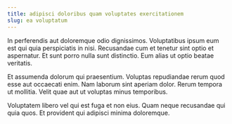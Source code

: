 ```yaml
---
title: adipisci doloribus quam voluptates exercitationem
slug: ea voluptatum
---
```


In perferendis aut doloremque odio dignissimos. Voluptatibus ipsum eum est qui quia perspiciatis in nisi. Recusandae cum et tenetur sint optio et aspernatur. Et sunt porro nulla sunt distinctio. Eum alias ut optio beatae veritatis.

Et assumenda dolorum qui praesentium. Voluptas repudiandae rerum quod esse aut occaecati enim. Nam laborum sint aperiam dolor. Rerum tempora ut mollitia. Velit quae aut ut voluptas minus temporibus.

Voluptatem libero vel qui est fuga et non eius. Quam neque recusandae qui quia quos. Et provident qui adipisci minima doloremque.
